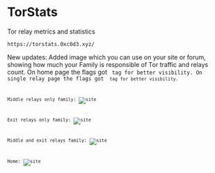 # TorStats
Tor relay metrics and statistics

```
https://torstats.0xc0d3.xyz/
```

New updates:
Added image which you can use on your site or forum, showing how much your Family is responsible of Tor traffic and relays count.
On home page the flags got <code> tag for better visibility.
On single relay page the flags got <code> tag for better visibility.

Middle relays only family:
![site](https://i.imgur.com/hdjqOpC.png)

Exit relays only family:
![site](https://i.imgur.com/qWI42r5.png)

Middle and exit relays family:
![site](https://i.imgur.com/XnL0ql1.png)

Home:
![site](https://i.imgur.com/biJ1bYo.png)
